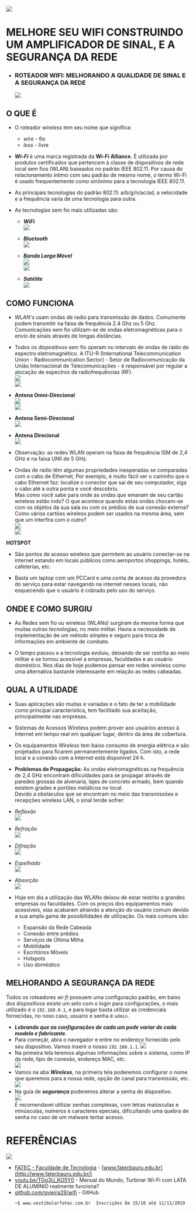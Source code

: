 ![](https://raw.githubusercontent.com/gvieira29/wifi/master/_images/usadas/fatec-wifi.png)  

# MELHORE SEU WIFI CONSTRUINDO UM AMPLIFICADOR DE SINAL, E A SEGURANÇA DA REDE
- ### ROTEADOR WIFI: MELHORANDO A QUALIDADE DE SINAL E A SEGURANÇA DA REDE
  ![](https://raw.githubusercontent.com/gvieira29/wifi/master/_images/usadas/latawifi.png)

## O QUE É

  - O roteador *wireless* tem seu nome que significa:
    - *wire* - fio
    - *less* - livre
  
  - ***Wi-Fi*** é uma marca registrada da **Wi-Fi Alliance**. É utilizada por produtos certificados que pertencem à classe de dispositivos de rede local sem fios (WLAN) baseados no padrão IEEE 802.11. Por causa do relacionamento íntimo com seu padrão de mesmo nome, o termo Wi-Fi é usado frequentemente como sinônimo para a tecnologia IEEE 802.11.  
  
  - As principais tecnologias do padrão 802.11: a/b/g/n/ac/ad, a velocidade e a frequência varia de uma tecnologia para outra.  
  
  - As tecnologias sem fio mais utilizadas são:
    - ***WiFi***  
      ![](https://raw.githubusercontent.com/gvieira29/wifi/master/_images/usadas/wifi.png)
    
    - ***Bluetooth***   
      ![](https://raw.githubusercontent.com/gvieira29/wifi/master/_images/usadas/bt.png)
    
    - ***Banda Larga Móvel***  
      ![](https://raw.githubusercontent.com/gvieira29/wifi/master/_images/usadas/3g.png)  
      ![](https://raw.githubusercontent.com/gvieira29/wifi/master/_images/usadas/3g4g.png)  
    
    - ***Satélite***  
      ![](https://raw.githubusercontent.com/gvieira29/wifi/master/_images/usadas/satelite.png)

## COMO FUNCIONA
  
  - *WLAN's* usam ondas de radio para transmissão de dados. Comumente podem transmitir na faixa de frequência 2.4 Ghz ou 5 Ghz. Comunicações sem fio utilizam-se de ondas eletromagnéticas para o
envio de sinais através de longas distâncias.
  
  - Todos os dispositivos sem fio operam no intervalo de ondas de rádio de espectro eletromagnético. A ITU-R (International Telecommunication Union - Radiocommunication Sector) - Setor de Radiocomunicação da União Internacional de Telecomunicações - é responsável por regular a alocação de espectros de radiofrequências (RF).  
    ![](https://raw.githubusercontent.com/gvieira29/wifi/master/_images/usadas/wifi-res.png)  
    ![](https://raw.githubusercontent.com/gvieira29/wifi/master/_images/usadas/rf.png)
      
  - **Antena Omni-Direcional**  
   ![](https://raw.githubusercontent.com/gvieira29/wifi/master/_images/usadas/omni.png)  
   ![](https://raw.githubusercontent.com/gvieira29/wifi/master/_images/usadas/mapa-omni.png)  
  
  - **Antena Semi-Direcional**  
    ![](https://raw.githubusercontent.com/gvieira29/wifi/master/_images/usadas/mapa-semi.png)  
  
  - **Antena Direcional**  
    ![](https://raw.githubusercontent.com/gvieira29/wifi/master/_images/usadas/mapa-direcional.png) 
  
  - Observação: as redes WLAN operam na faixa de frequência ISM de 2,4 GHz e na faixa UNII de 5 GHz.  

  - Ondas de rádio têm algumas propriedades inesperadas se comparadas com o cabo de Ethernet, Por exemplo, é muito fácil ver o caminho que o cabo Ethernet faz: localize o conector que sai de seu computador, siga o cabo até a outra ponta e você descobriu.  
    Mas como você sabe para onde as ondas que emanam de seu cartão wireless estão indo? O que acontece quando estas ondas chocam-se com os objetos da sua sala ou com os prédios de sua conexão externa? Como vários cartões wireless podem ser usados na mesma área, sem que um interfira com o outro?  
    ![](https://raw.githubusercontent.com/gvieira29/wifi/master/_images/usadas/canal.png)  
    ![](https://raw.githubusercontent.com/gvieira29/wifi/master/_images/usadas/melhor-canal.png)  
  
  **HOTSPOT**

  - São pontos de acesso wireless que permitem ao usuário conectar-se na internet estando em locais públicos como aeroportos shoppings, hotéis, cafeterias, etc.  
  
  - Basta um laptop com um PCCard e uma conta de acesso da provedora do serviço para estar navegando na internet nesses locais, não esquecendo que o usuário é cobrado pelo uso do serviço.  

## ONDE E COMO SURGIU

  - As Redes sem fio ou wireless (WLANs) surgiram da mesma forma que muitas outras tecnologias, no meio militar. Havia a necessidade de implementação de um método simples e seguro para troca de informações em ambiente de combate.  
  
  - O tempo passou e a tecnologia evoluiu, deixando de ser restrita ao meio militar e se tornou acessível a empresas, faculdades e ao usuário doméstico. Nos dias de hoje podemos pensar em redes wireless como uma alternativa bastante interessante em relação as redes cabeadas.  

## QUAL A UTILIDADE

  - Suas aplicações são muitas e variadas e o fato de ter a mobilidade como principal característica, tem facilitado sua aceitação, principalmente nas empresas.  
  
  - Sistemas de Acessos Wireless podem prover aos usuários acesso à Internet em tempo real em qualquer lugar, dentro da área de cobertura.  
  
  - Os equipamentos *Wireless* tem baixo consumo de energia elétrica e são projetados para ficarem permanentemente ligados. Com isto, a rede local e a conexão com a Internet está disponível 24 h.  
  
  - **Problemas de Propagação:** As ondas eletromagnéticas na frequência de 2,4 GHz
  encontram dificuldades para se propagar através de paredes
  grossas de alvenaria, lajes de concreto armado, bem quando
  existem grades e portões metálicos no local.  
  Devido a obstáculos que se encontram no meio das transmissões e recepções wireless LAN, o sinal tende sofrer:  
  
  - *Reflexão*  
    ![](https://raw.githubusercontent.com/gvieira29/wifi/master/_images/usadas/reflexao.png)
  
  - *Refração*  
    ![](https://raw.githubusercontent.com/gvieira29/wifi/master/_images/usadas/refracao.png)
  
  - *Difração*  
    ![](https://raw.githubusercontent.com/gvieira29/wifi/master/_images/usadas/difracao.png)
  
  - *Espelhado*  
    ![](https://raw.githubusercontent.com/gvieira29/wifi/master/_images/usadas/espalhamento.png)
  
  - *Absorção*  
    ![](https://raw.githubusercontent.com/gvieira29/wifi/master/_images/usadas/absorvido.png)

  - Hoje em dia a utilização das WLANs deixou de estar restrito a grandes empresas ou faculdades. Com os preços dos equipamentos mais acessíveis, elas acabaram atraindo a atenção do usuário comum devido a sua ampla gama de possibilidades de utilização. Os mais comuns são:
    - Expansão da Rede Cabeada  
    - Conexão entre prédios  
    - Serviços de Última Milha  
    - Mobilidade  
    - Escritórios Móveis  
    - Hotspots  
    - Uso doméstico  

## MELHORANDO A SEGURANÇA DA REDE

  Todos os roteadores *wi-fi* possuem uma configuração padrão, em baixo dos dispositivos existe um selo com o login para configurações, o mais utilizado é o `192.168.0.1`, e para logar basta utilizar as credenciais fornecidas, no noso caso, usuario e senha é `admin`. 
  - ***Lebrando que as configurações de cada um pode variar de cada modelo e fabricante.***   
  - Para começãr, abra o navegador e entre no endereço fornecido pelo seu dispositivo. Vamos inserir o nosso `192.168.1.1`.
    ![](https://raw.githubusercontent.com/gvieira29/wifi/master/_images/modem/1.png)
  - Na primeira tela teremos algumas informações sobre o sistema, como IP da rede, tipo de conexão, endereço MAC, etc.  
    ![](https://raw.githubusercontent.com/gvieira29/wifi/master/_images/modem/2.png)
  - Vamos na aba ***Wireless***, na primeira tela poderemos configurar o nome que queremos para a nossa rede, opção de canal para transmissão, etc.  
    ![](https://raw.githubusercontent.com/gvieira29/wifi/master/_images/modem/3.png)
  - Na guia de ***segurança*** poderemos alterar a senha do dispositivo.  
    ![](https://raw.githubusercontent.com/gvieira29/wifi/master/_images/modem/4.png).  
    É recomendavel utilizar senhas complexas, com letras maiúsculas e minúsculas, numeros e caracteres epeciais, dificultando uma quebra de senha no caso de um malware tentar acesso.  

# REFERÊNCIAS
  ![](https://raw.githubusercontent.com/gvieira29/fatec/master/_assets/fatec-logo.jpg)
  - [FATEC - Faculdade de Tecnologia](http://www.fatecbauru.edu.br/) - [www.fatecbauru.edu.br](http://www.fatecbauru.edu.br/) 
  - [youtu.be/TGg3U_KO5Y0](https://youtu.be/TGg3U_KO5Y0) - Manual do Mundo, Turbinar Wi-Fi com LATA DE ALUMÍNIO realmente funciona?
  - [github.com/gvieira29/wifi](https://github.com/gvieira29/wifi) - GitHub  
    ```
    ~$ www.vestibularfatec.com.br  Inscrições De 15/10 até 11/11/2019
    ```